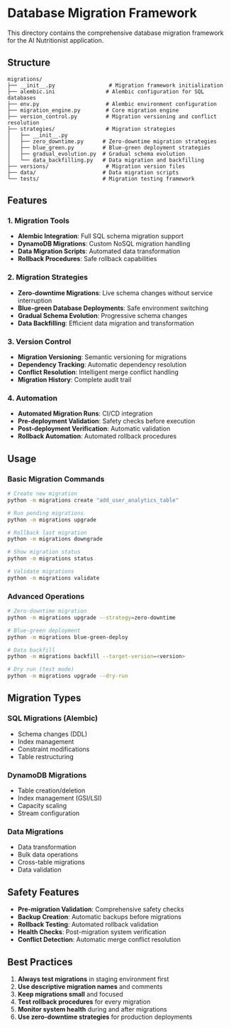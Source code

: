 # Database Migration Framework

This directory contains the comprehensive database migration framework for the AI Nutritionist application.

## Structure

```
migrations/
├── __init__.py                 # Migration framework initialization
├── alembic.ini                # Alembic configuration for SQL databases
├── env.py                     # Alembic environment configuration
├── migration_engine.py        # Core migration engine
├── version_control.py         # Migration versioning and conflict resolution
├── strategies/                # Migration strategies
│   ├── __init__.py
│   ├── zero_downtime.py      # Zero-downtime migration strategies
│   ├── blue_green.py         # Blue-green deployment strategies
│   ├── gradual_evolution.py  # Gradual schema evolution
│   └── data_backfilling.py   # Data migration and backfilling
├── versions/                  # Migration version files
├── data/                     # Data migration scripts
└── tests/                    # Migration testing framework
```

## Features

### 1. Migration Tools

- **Alembic Integration**: Full SQL schema migration support
- **DynamoDB Migrations**: Custom NoSQL migration handling
- **Data Migration Scripts**: Automated data transformation
- **Rollback Procedures**: Safe rollback capabilities

### 2. Migration Strategies

- **Zero-downtime Migrations**: Live schema changes without service interruption
- **Blue-green Database Deployments**: Safe environment switching
- **Gradual Schema Evolution**: Progressive schema changes
- **Data Backfilling**: Efficient data migration and transformation

### 3. Version Control

- **Migration Versioning**: Semantic versioning for migrations
- **Dependency Tracking**: Automatic dependency resolution
- **Conflict Resolution**: Intelligent merge conflict handling
- **Migration History**: Complete audit trail

### 4. Automation

- **Automated Migration Runs**: CI/CD integration
- **Pre-deployment Validation**: Safety checks before execution
- **Post-deployment Verification**: Automatic validation
- **Rollback Automation**: Automated rollback procedures

## Usage

### Basic Migration Commands

```bash
# Create new migration
python -m migrations create "add_user_analytics_table"

# Run pending migrations
python -m migrations upgrade

# Rollback last migration
python -m migrations downgrade

# Show migration status
python -m migrations status

# Validate migrations
python -m migrations validate
```

### Advanced Operations

```bash
# Zero-downtime migration
python -m migrations upgrade --strategy=zero-downtime

# Blue-green deployment
python -m migrations blue-green-deploy

# Data backfill
python -m migrations backfill --target-version=<version>

# Dry run (test mode)
python -m migrations upgrade --dry-run
```

## Migration Types

### SQL Migrations (Alembic)

- Schema changes (DDL)
- Index management
- Constraint modifications
- Table restructuring

### DynamoDB Migrations

- Table creation/deletion
- Index management (GSI/LSI)
- Capacity scaling
- Stream configuration

### Data Migrations

- Data transformation
- Bulk data operations
- Cross-table migrations
- Data validation

## Safety Features

- **Pre-migration Validation**: Comprehensive safety checks
- **Backup Creation**: Automatic backups before migrations
- **Rollback Testing**: Automated rollback validation
- **Health Checks**: Post-migration system verification
- **Conflict Detection**: Automatic merge conflict resolution

## Best Practices

1. **Always test migrations** in staging environment first
2. **Use descriptive migration names** and comments
3. **Keep migrations small** and focused
4. **Test rollback procedures** for every migration
5. **Monitor system health** during and after migrations
6. **Use zero-downtime strategies** for production deployments
